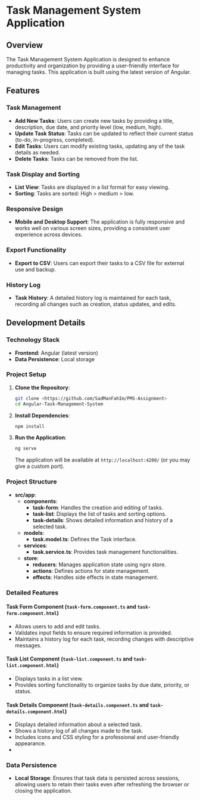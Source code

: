# Task Management System Application

## Overview

The Task Management System Application is designed to enhance productivity and organization by providing a user-friendly interface for managing tasks. This application is built using the latest version of Angular.

## Features

### Task Management

- **Add New Tasks**: Users can create new tasks by providing a title, description, due date, and priority level (low, medium, high).
- **Update Task Status**: Tasks can be updated to reflect their current status (to-do, in-progress, completed).
- **Edit Tasks**: Users can modify existing tasks, updating any of the task details as needed.
- **Delete Tasks**: Tasks can be removed from the list.

### Task Display and Sorting

- **List View**: Tasks are displayed in a list format for easy viewing.
- **Sorting**: Tasks are sorted: High > medium > low.

### Responsive Design

- **Mobile and Desktop Support**: The application is fully responsive and works well on various screen sizes, providing a consistent user experience across devices.

### Export Functionality

- **Export to CSV**: Users can export their tasks to a CSV file for external use and backup.

### History Log

- **Task History**: A detailed history log is maintained for each task, recording all changes such as creation, status updates, and edits.

## Development Details

### Technology Stack

- **Frontend**: Angular (latest version)
- **Data Persistence**: Local storage

### Project Setup

1. **Clone the Repository**:

   ```bash
   git clone <https://github.com/SadManFahIm/PMS-Assignment>
   cd Angular-Task-Management-System
   ```

2. **Install Dependencies**:

   ```bash
   npm install
   ```

3. **Run the Application**:

   ```bash
   ng serve
   ```

   The application will be available at `http://localhost:4200/` (or you may give a custom port).

### Project Structure

- **src/app**:
  - **components**:
    - **task-form**: Handles the creation and editing of tasks.
    - **task-list**: Displays the list of tasks and sorting options.
    - **task-details**: Shows detailed information and history of a selected task.
  - **models**:
    - **task.model.ts**: Defines the Task interface.
  - **services**:
    - **task.service.ts**: Provides task management functionalities.
  - **store**:
    - **reducers**: Manages application state using ngrx store.
    - **actions**: Defines actions for state management.
    - **effects**: Handles side effects in state management.

### Detailed Features

#### Task Form Component (`task-form.component.ts` and `task-form.component.html`)

- Allows users to add and edit tasks.
- Validates input fields to ensure required information is provided.
- Maintains a history log for each task, recording changes with descriptive messages.

#### Task List Component (`task-list.component.ts` and `task-list.component.html`)

- Displays tasks in a list view.
- Provides sorting functionality to organize tasks by due date, priority, or status.

#### Task Details Component (`task-details.component.ts` and `task-details.component.html`)

- Displays detailed information about a selected task.
- Shows a history log of all changes made to the task.
- Includes icons and CSS styling for a professional and user-friendly appearance.
-

### Data Persistence

- **Local Storage**: Ensures that task data is persisted across sessions, allowing users to retain their tasks even after refreshing the browser or closing the application.
